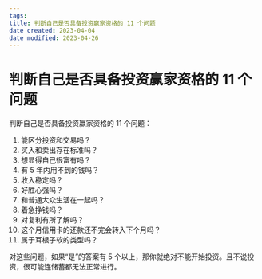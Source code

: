 ```yaml
---
tags:
title: 判断自己是否具备投资赢家资格的 11 个问题
date created: 2023-04-04
date modified: 2023-04-26
---
```


# 判断自己是否具备投资赢家资格的 11 个问题

判断自己是否具备投资赢家资格的 11 个问题：

1. 能区分投资和交易吗？
2. 买入和卖出存在标准吗？
3. 想显得自己很富有吗？
4. 有 5 年内用不到的钱吗？
5. 收入稳定吗？
6. 好胜心强吗？
7. 和普通大众生活在一起吗？
8. 着急挣钱吗？
9. 对复利有所了解吗？
10. 这个月信用卡的还款还不完会转入下个月吗？
11. 属于耳根子软的类型吗？

对这些问题，如果“是”的答案有 5 个以上，那你就绝对不能开始投资。且不说投资，很可能连储蓄都无法正常进行。
